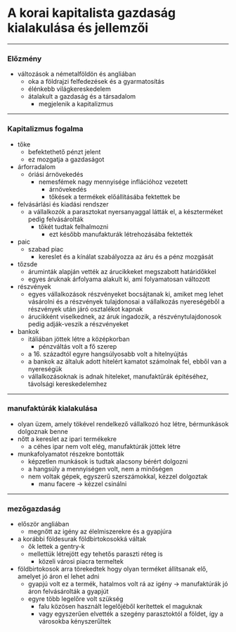 # A korai kapitalista gazdaság kialakulása és jellemzői
---
### Előzmény
- változások a németalföldön és angliában
	- oka a földrajzi felfedezések és a gyarmatosítás
	- élénkebb világkereskedelem
	- átalakult a gazdaság és a társadalom
		- megjelenik a kapitalizmus
---
### Kapitalizmus fogalma
- tőke
	- befektethető pénzt jelent
	- ez mozgatja a gazdaságot
- árforradalom
	- óriási árnövekedés
		- nemesfémek nagy mennyisége inflációhoz vezetett 
			- árnövekedés
			- tőkések a termékek előállításába fektettek be
- felvásárlási és kiadási rendszer
	- a vállalkozók a parasztokat nyersanyaggal látták el, a készterméket pedig felvásárolták
		- tőkét tudtak felhalmozni
			- ezt később manufakturák létrehozásába fektették
- paic
	- szabad piac
		- kereslet és a kínálat szabályozza az áru és a pénz mozgását
- tőzsde
	- áruminták alapján vették az árucikkeket megszabott határidőkkel
	- egyes áruknak árfolyama alakult ki, ami folyamatosan változott
- részvények
	- egyes vállalkozások részvényeket bocsájtanak ki, amiket meg lehet vásárolni és a részvények tulajdonosai a vállalkozás nyereségéből a részvények után járó osztalékot kapnak
	- árucikként viselkednek, az áruk ingadozik, a részvénytulajdonosok pedig adják-veszik a részvényeket
- bankok
	- itáliában jöttek létre a középkorban
		- pénzváltás volt a fő szerep
	- a 16. századtól egyre hangsúlyosabb volt a hitelnyújtás
	- a bankok az általuk adott hitelért kamatot számolnak fel, ebből van a nyereségük
	- vállalkozásoknak is adnak hiteleket, manufaktűrák építéséhez, távolsági kereskedelemhez
---
### manufaktúrák kialakulása
- olyan üzem, amely tökével rendelkező vállalkozó hoz létre, bérmunkások dolgoznak benne
- nőtt a kereslet az ipari termékekre
	- a céhes ipar nem volt elég, manufaktúrák jöttek létre
- munkafolyamatot részekre bontották
	- képzetlen munkások is tudtak alacsony bérért dolgozni
	- a hangsúly a mennyiségen volt, nem a minőségen
	- nem voltak gépek, egyszerű szerszámokkal, kézzel dolgoztak
		- manu facere -> kézzel csinálni
--- 
### mezőgazdaság
- először angliában 
	- megnőtt az igény az élelmiszerekre és a gyapjúra
- a korábbi földesurak földbirtokosokká váltak
	- ők lettek a gentry-k
	- mellettük létrejött egy tehetős paraszti réteg is
		- közeli városi piacra termeltek
- földbirtokosok arra törekedtek hogy olyan terméket állítsanak elő, amelyet jó áron el lehet adni
	- gyapjú volt ez a termék, hatalmos volt rá az igény -> manufaktúrák jó áron felvásárolták a gyapjút
	- egyre több legelőre volt szükség
		- falu közösen használt legelőjéből kerítettek el maguknak
		- vagy egyszerűen elvették a szegény parasztoktól a földet, így a városokba kényszerűltek 